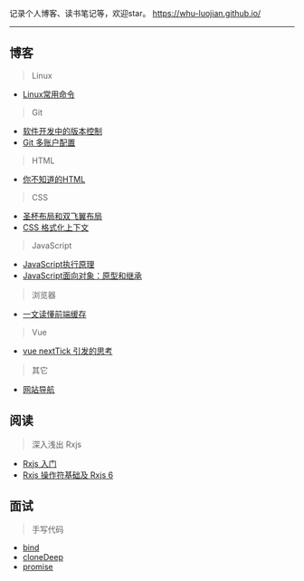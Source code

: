 记录个人博客、读书笔记等，欢迎star。 https://whu-luojian.github.io/

---

## 博客

> Linux

- [Linux常用命令](https://whu-luojian.github.io/blog/linux-command.html)

> Git

- [软件开发中的版本控制](https://whu-luojian.github.io/blog/git-version-control.html)
- [Git 多账户配置](https://whu-luojian.github.io/blog/git-account-config.html)

> HTML

- [你不知道的HTML](https://whu-luojian.github.io/blog/html-you-not-know.html)

> CSS

- [圣杯布局和双飞翼布局](https://whu-luojian.github.io/blog/css-cup-and-wing.html)
- [CSS 格式化上下文](https://whu-luojian.github.io/blog/css-fc.html)

> JavaScript

- [JavaScript执行原理](https://whu-luojian.github.io/blog/js-execution.html)
- [JavaScript面向对象：原型和继承](https://whu-luojian.github.io/blog/js-object-oriented.html)

> 浏览器

- [一文读懂前端缓存](https://whu-luojian.github.io/blog/browser-frontend-cache.html)

> Vue

- [vue nextTick 引发的思考](https://whu-luojian.github.io/blog/vue-nextTick.html)

> 其它

- [网站导航](https://whu-luojian.github.io/blog/other-navigation.html)

## 阅读

> 深入浅出 Rxjs

- [Rxjs 入门](https://whu-luojian.github.io/book/rxjs-abc.html)
- [Rxjs 操作符基础及 Rxjs 6](https://whu-luojian.github.io/book/rxjs-operator-abc.html)

## 面试

> 手写代码

- [bind](https://whu-luojian.github.io/interview/handwriting-bind.html)
- [cloneDeep](https://whu-luojian.github.io/interview/handwriting-cloneDeep.html)
- [promise](https://whu-luojian.github.io/interview/handwriting-promise.html)
